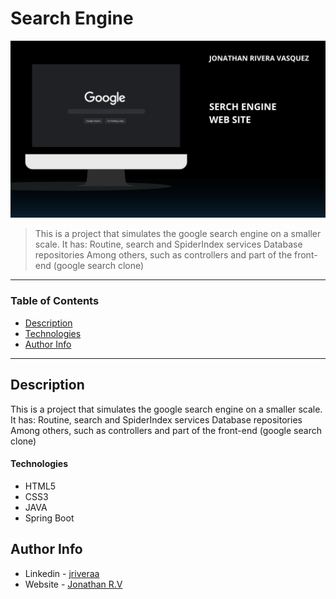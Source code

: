 # Search Engine


![Project Image](https://raw.githubusercontent.com/riveraaj/Search-Engine/main/src/main/search.png)

> This is a project that simulates the google search engine on a smaller scale. It has: Routine, search and SpiderIndex services Database repositories Among others, such as controllers and part of the front-end (google search clone)

---

### Table of Contents

- [Description](#description)
- [Technologies](#technologies)
- [Author Info](#author-info)

---

## Description

This is a project that simulates the google search engine on a smaller scale. It has: Routine, search and SpiderIndex services Database repositories Among others, such as controllers and part of the front-end (google search clone)

#### Technologies

- HTML5
- CSS3
- JAVA
- Spring Boot

## Author Info

- Linkedin - [jriveraa](https://www.linkedin.com/in/jriveraaa/)
- Website - [Jonathan R.V](https://jamesqquick.com)
